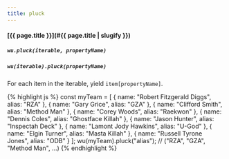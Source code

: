 ```yaml
---
title: pluck
---
```

#### [{{ page.title }}](#{{ page.title | slugify }})
##### `wu.pluck(iterable, propertyName)`
##### `wu(iterable).pluck(propertyName)`

For each item in the iterable, yield `item[propertyName]`.

{% highlight js %}
const myTeam = [
  { name: "Robert Fitzgerald Diggs", alias: "RZA"              },
  { name: "Gary Grice",              alias: "GZA"              },
  { name: "Clifford Smith",          alias: "Method Man"       },
  { name: "Corey Woods",             alias: "Raekwon"          },
  { name: "Dennis Coles",            alias: "Ghostface Killah" },
  { name: "Jason Hunter",            alias: "Inspectah Deck"   },
  { name: "Lamont Jody Hawkins",     alias: "U-God"            },
  { name: "Elgin Turner",            alias: "Masta Killah"     },
  { name: "Russell Tyrone Jones",    alias: "ODB"              }
];
wu(myTeam).pluck("alias");
// ("RZA", "GZA", "Method Man", ...)
{% endhighlight %}
